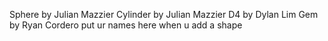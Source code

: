 Sphere by Julian Mazzier
Cylinder by Julian Mazzier
D4 by Dylan Lim
Gem by Ryan Cordero
put ur names here when u add a shape
